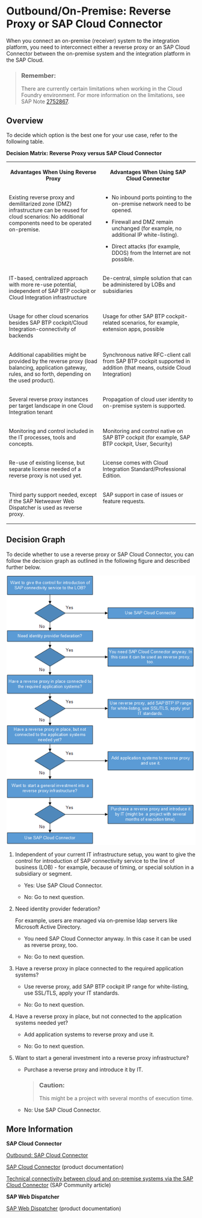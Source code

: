 <!-- loio14567e1c8618433c9f003e70f0681141 -->

# Outbound/On-Premise: Reverse Proxy or SAP Cloud Connector

When you connect an on-premise \(receiver\) system to the integration platform, you need to interconnect either a reverse proxy or an SAP Cloud Connector between the on-premise system and the integration platform in the SAP Cloud.

> ### Remember:  
> There are currently certain limitations when working in the Cloud Foundry environment. For more information on the limitations, see SAP Note [2752867](https://me.sap.com/notes/2752867).



## Overview

To decide which option is the best one for your use case, refer to the following table.

**Decision Matrix: Reverse Proxy versus SAP Cloud Connector**


<table>
<tr>
<th valign="top">

Advantages When Using Reverse Proxy

</th>
<th valign="top">

Advantages When Using SAP Cloud Connector

</th>
</tr>
<tr>
<td valign="top">

Existing reverse proxy and demilitarized zone \(DMZ\) infrastructure can be reused for cloud scenarios: No additional components need to be operated on-premise.

</td>
<td valign="top">

-   No inbound ports pointing to the on-premise network need to be opened.

-   Firewall and DMZ remain unchanged \(for example, no additional IP white-listing\).

-   Direct attacks \(for example, DDOS\) from the Internet are not possible.




</td>
</tr>
<tr>
<td valign="top">

IT-based, centralized approach with more re-use potential, independent of SAP BTP cockpit or Cloud Integration infrastructure

</td>
<td valign="top">

De-central, simple solution that can be administered by LOBs and subsidiaries

</td>
</tr>
<tr>
<td valign="top">

Usage for other cloud scenarios besides SAP BTP cockpit/Cloud Integration-connectivity of backends

</td>
<td valign="top">

Usage for other SAP BTP cockpit-related scenarios, for example, extension apps, possible

</td>
</tr>
<tr>
<td valign="top">

Additional capabilities might be provided by the reverse proxy \(load balancing, application gateway, rules, and so forth, depending on the used product\).

</td>
<td valign="top">

Synchronous native RFC-client call from SAP BTP cockpit supported in addition \(that means, outside Cloud Integration\)

</td>
</tr>
<tr>
<td valign="top">

Several reverse proxy instances per target landscape in one Cloud Integration tenant

</td>
<td valign="top">

Propagation of cloud user identity to on-premise system is supported.

</td>
</tr>
<tr>
<td valign="top">

Monitoring and control included in the IT processes, tools and concepts.

</td>
<td valign="top">

Monitoring and control native on SAP BTP cockpit \(for example, SAP BTP cockpit, User, Security\)

</td>
</tr>
<tr>
<td valign="top">

Re-use of existing license, but separate license needed of a reverse proxy is not used yet.

</td>
<td valign="top">

License comes with Cloud Integration Standard/Professional Edition.

</td>
</tr>
<tr>
<td valign="top">

Third party support needed, except if the SAP Netweaver Web Dispatcher is used as reverse proxy.

</td>
<td valign="top">

SAP support in case of issues or feature requests.

</td>
</tr>
</table>



## Decision Graph

To decide whether to use a reverse proxy or SAP Cloud Connector, you can follow the decision graph as outlined in the following figure and described further below.

![](images/Decision_Graph_eb6ecd7.png)

1.  Independent of your current IT infrastructure setup, you want to give the control for introduction of SAP connectivity service to the line of business \(LOB\) - for example, because of timing, or special solution in a subsidiary or segment.

    -   Yes: Use SAP Cloud Connector.

    -   No: Go to next question.


2.  Need identity provider federation?

    For example, users are managed via on-premise ldap servers like Microsoft Active Directory.

    -   You need SAP Cloud Connector anyway. In this case it can be used as reverse proxy, too.

    -   No: Go to next question.


3.  Have a reverse proxy in place connected to the required application systems?

    -   Use reverse proxy, add SAP BTP cockpit IP range for white-listing, use SSL/TLS, apply your IT standards.

    -   No: Go to next question.


4.  Have a reverse proxy in place, but not connected to the application systems needed yet?

    -   Add application systems to reverse proxy and use it.

    -   No: Go to next question.


5.  Want to start a general investment into a reverse proxy infrastructure?

    -   Purchase a reverse proxy and introduce it by IT.

        > ### Caution:  
        > This might be a project with several months of execution time.

    -   No: Use SAP Cloud Connector.





## More Information

**SAP Cloud Connector**

[Outbound: SAP Cloud Connector](outbound-sap-cloud-connector-642e87f.md)

[SAP Cloud Connector](https://help.hana.ondemand.com/help/frameset.htm?e6c7616abb5710148cfcf3e75d96d596.html) \(product documentation\)

[Technical connectivity between cloud and on-premise systems via the SAP Cloud Connector](https://blogs.sap.com/2016/03/17/technical-connectivity-between-cloud-and-on-premise-systems-via-the-sap-cloud-connector/) \(SAP Community article\)

**SAP Web Dispatcher**

[SAP Web Dispatcher](https://help.sap.com/saphelp_nw75/helpdata/en/48/8fe37933114e6fe10000000a421937/content.htm?original_fqdn=help.sap.de) \(product documentation\)


